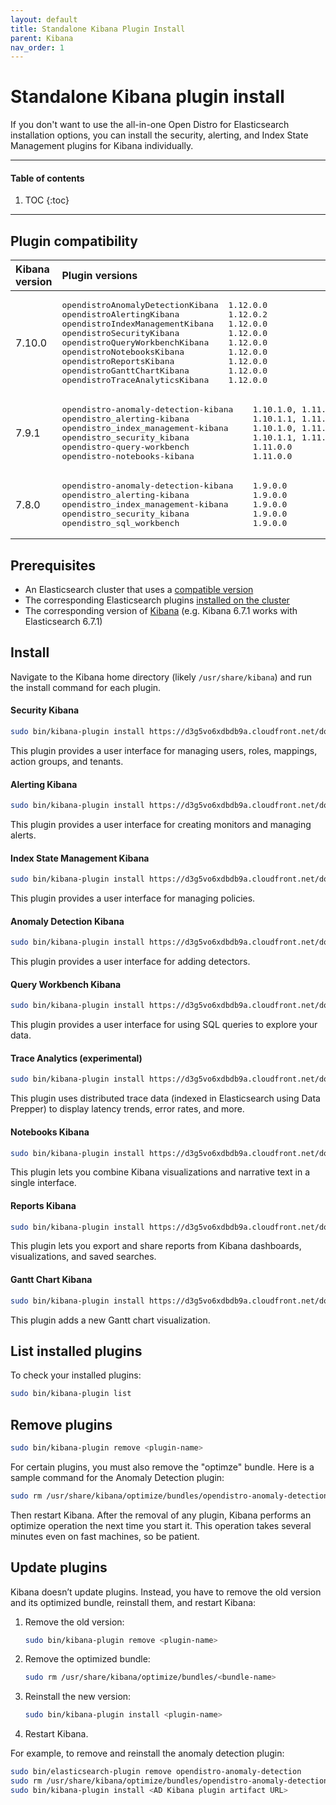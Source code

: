 ```yaml
---
layout: default
title: Standalone Kibana Plugin Install
parent: Kibana
nav_order: 1
---
```


# Standalone Kibana plugin install

If you don't want to use the all-in-one Open Distro for Elasticsearch installation options, you can install the security, alerting, and Index State Management plugins for Kibana individually.

---

#### Table of contents
1. TOC
{:toc}


---

## Plugin compatibility

<table>
  <thead style="text-align: left">
    <tr>
      <th>Kibana version</th>
      <th>Plugin versions</th>
    </tr>
  </thead>
  <tbody>
  <tr>
    <td>7.10.0</td>
    <td>
      <pre>opendistroAnomalyDetectionKibana  1.12.0.0
opendistroAlertingKibana          1.12.0.2
opendistroIndexManagementKibana   1.12.0.0
opendistroSecurityKibana          1.12.0.0
opendistroQueryWorkbenchKibana    1.12.0.0
opendistroNotebooksKibana         1.12.0.0
opendistroReportsKibana           1.12.0.0
opendistroGanttChartKibana        1.12.0.0
opendistroTraceAnalyticsKibana    1.12.0.0
</pre>
    </td>
  </tr>
  <tr>
    <td>7.9.1</td>
    <td>
      <pre>opendistro-anomaly-detection-kibana    1.10.1.0, 1.11.0.0
opendistro_alerting-kibana             1.10.1.1, 1.11.0.2
opendistro_index_management-kibana     1.10.1.0, 1.11.0.0
opendistro_security_kibana             1.10.1.1, 1.11.0.0
opendistro-query-workbench             1.11.0.0
opendistro-notebooks-kibana            1.11.0.0
</pre>
    </td>
  </tr>
  <tr>
    <td>7.8.0</td>
    <td>
      <pre>opendistro-anomaly-detection-kibana    1.9.0.0
opendistro_alerting-kibana             1.9.0.0
opendistro_index_management-kibana     1.9.0.0
opendistro_security_kibana             1.9.0.0
opendistro_sql_workbench               1.9.0.0
</pre>
    </td>
  </tr>
  </tbody>
</table>

## Prerequisites

- An Elasticsearch cluster that uses a [compatible version](../../../version-history)
- The corresponding Elasticsearch plugins [installed on the cluster](../../install/plugins)
- The corresponding version of [Kibana](../) (e.g. Kibana 6.7.1 works with Elasticsearch 6.7.1)


## Install

Navigate to the Kibana home directory (likely `/usr/share/kibana`) and run the install command for each plugin.


#### Security Kibana

```bash
sudo bin/kibana-plugin install https://d3g5vo6xdbdb9a.cloudfront.net/downloads/kibana-plugins/opendistro-security/opendistroSecurityKibana-{{site.odfe_version}}.0.zip
```

This plugin provides a user interface for managing users, roles, mappings, action groups, and tenants.


#### Alerting Kibana

```bash
sudo bin/kibana-plugin install https://d3g5vo6xdbdb9a.cloudfront.net/downloads/kibana-plugins/opendistro-alerting/opendistroAlertingKibana-{{site.odfe_version}}.2.zip
```

This plugin provides a user interface for creating monitors and managing alerts.


#### Index State Management Kibana

```bash
sudo bin/kibana-plugin install https://d3g5vo6xdbdb9a.cloudfront.net/downloads/kibana-plugins/opendistro-index-management/opendistroIndexManagementKibana-{{site.odfe_version}}.0.zip
```

This plugin provides a user interface for managing policies.


#### Anomaly Detection Kibana

```bash
sudo bin/kibana-plugin install https://d3g5vo6xdbdb9a.cloudfront.net/downloads/kibana-plugins/opendistro-anomaly-detection/opendistroAnomalyDetectionKibana-{{site.odfe_version}}.0.zip
```

This plugin provides a user interface for adding detectors.


#### Query Workbench Kibana

```bash
sudo bin/kibana-plugin install https://d3g5vo6xdbdb9a.cloudfront.net/downloads/kibana-plugins/opendistro-query-workbench/opendistroQueryWorkbenchKibana-{{site.odfe_version}}.0.zip
```

This plugin provides a user interface for using SQL queries to explore your data.


#### Trace Analytics (experimental)

```bash
sudo bin/kibana-plugin install https://d3g5vo6xdbdb9a.cloudfront.net/downloads/kibana-plugins/opendistro-trace-analytics/opendistroTraceAnalyticsKibana-{{site.odfe_version}}.0.zip
```

This plugin uses distributed trace data (indexed in Elasticsearch using Data Prepper) to display latency trends, error rates, and more.


#### Notebooks Kibana

```bash
sudo bin/kibana-plugin install https://d3g5vo6xdbdb9a.cloudfront.net/downloads/kibana-plugins/opendistro-notebooks/opendistroNotebooksKibana-{{site.odfe_version}}.0.zip
```

This plugin lets you combine Kibana visualizations and narrative text in a single interface.


#### Reports Kibana

```bash
sudo bin/kibana-plugin install https://d3g5vo6xdbdb9a.cloudfront.net/downloads/kibana-plugins/opendistro-reports/linux/x64/opendistroReportsKibana-{{site.odfe_version}}.0.zip
```

This plugin lets you export and share reports from Kibana dashboards, visualizations, and saved searches.


#### Gantt Chart Kibana

```bash
sudo bin/kibana-plugin install https://d3g5vo6xdbdb9a.cloudfront.net/downloads/kibana-plugins/opendistro-gantt-chart/opendistroGanttChartKibana-{{site.odfe_version}}.0.zip
```

This plugin adds a new Gantt chart visualization.


## List installed plugins

To check your installed plugins:

```bash
sudo bin/kibana-plugin list
```


## Remove plugins

```bash
sudo bin/kibana-plugin remove <plugin-name>
```

For certain plugins, you must also remove the "optimze" bundle. Here is a sample command for the Anomaly Detection plugin:

```bash
sudo rm /usr/share/kibana/optimize/bundles/opendistro-anomaly-detection-kibana.*
```

Then restart Kibana. After the removal of any plugin, Kibana performs an optimize operation the next time you start it. This operation takes several minutes even on fast machines, so be patient.


## Update plugins

Kibana doesn’t update plugins. Instead, you have to remove the old version and its optimized bundle, reinstall them, and restart Kibana:

1. Remove the old version:

   ```bash
   sudo bin/kibana-plugin remove <plugin-name>
   ```

1. Remove the optimized bundle:

   ```bash
   sudo rm /usr/share/kibana/optimize/bundles/<bundle-name>
   ```

1. Reinstall the new version:

   ```bash
   sudo bin/kibana-plugin install <plugin-name>
   ```

1. Restart Kibana.

For example, to remove and reinstall the anomaly detection plugin:

```bash
sudo bin/elasticsearch-plugin remove opendistro-anomaly-detection
sudo rm /usr/share/kibana/optimize/bundles/opendistro-anomaly-detection-kibana.*
sudo bin/kibana-plugin install <AD Kibana plugin artifact URL>
```
